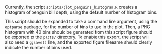 Currently, the script `scripts/plot_penguins_histogram.R` creates a histogram of penguin bill depth, using the default number of histogram bins.

This script should be expanded to take a command line argument, using the `optparse` package, for the number of bins to use in the plot.
Then, a PNG histogram with 40 bins should be generated from this script figure should be exported to the `plots/` directory. To enable this export, the script will also need a `ggsave()` line, and the exported figure filename should clearly indicate the number of bins used.